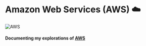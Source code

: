 # Amazon Web Services (AWS) ☁️ 
![AWS](https://saviynt.com/hs-fs/hubfs/aws.png?width=220&height=240&name=aws.png "Amazon Web Services")
#### Documenting my explorations of [AWS](https://www.aws.amazon.com/) 
